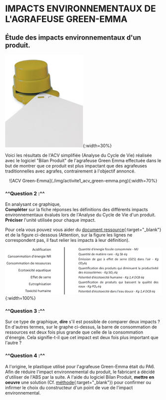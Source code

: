 # IMPACTS ENVIRONNEMENTAUX DE L'AGRAFEUSE GREEN-EMMA

## Étude des impacts environnementaux d'un produit.

![Green-Emma](./img/green_emma_1.png){:width=30%}

Voici les résultats de l'ACV simplifiée (Analyse du Cycle de Vie) réalisée avec le logiciel "Bilan Produit" de l'agrafeuse Green Emma effectuée dans le but de montrer que ce produit est plus impactant que des agrafeuses traditionnelles avec agrafes, contrairement à l'objectif annoncé.

<center>![ACV Green-Emma](./img/activite1_acv_green-emma.png){:width=70%}</center>

### ^^Question 2 :^^
En analysant ce graphique,   
**Compléter** sur la fiche réponses les définitions des différents impacts environnementaux évalués lors de l'Analyse du Cycle de Vie d'un produit.    
**Préciser** l'unité utilisée pour chaque impact.

Pour cela vous pouvez vous aider du [document ressource](./ressources/IndicateurCML.pdf){:target="_blank"} et de la figure ci-dessous (Attention, sur la figure les lignes ne correspondent pas, il faut relier les impacts à leur définition).

![ACV relié](./img/acv_agrapheuse_q2_1.png){:width=100%}

### ^^Question 3 :^^ 
Sur ce type de graphique, **dire** s'il est possible de comparer deux impacts ? En d'autres termes, sur le graphe ci-dessus, la barre de consommation de ressources est deux fois plus grande que celle de la consommation d'énergie. Cela signifie-t-il que cet impact est deux fois plus important que l'autre ?

### ^^Question 4 :^^
A l'origine, le plastique utilisé pour l'agrafeuse Green-Emma était du PA6. Afin de réduire l'impact environnemental du produit, le fabricant a décidé d'utiliser de l'ABS par la suite. A l'aide du logiciel Bilan Produit, **mettre en oeuvre** une solution (Cf. [méthode](./ressources/changer_de_matériau_sous_Bilan_Produit.pdf){:target="_blank"}) pour confirmer ou infirmer le choix du constructeur d'un point de vue de l'impact environnemental.
